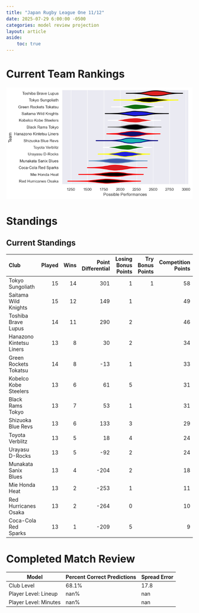 ```yaml
---  
title: "Japan Rugby League One 11/12"  
date: 2025-07-29 6:00:00 -0500  
categories: model review projection  
layout: article  
aside:  
    toc: true  
---
```

# Current Team Rankings


![Club Rankings](plots/rankings_Japan_Rugby_League_One_1112.png)
# Standings

## Current Standings


| Club                     |   Played |   Wins |   Point Differential |   Losing Bonus Points |   Try Bonus Points |   Competition Points |
|:-------------------------|---------:|-------:|---------------------:|----------------------:|-------------------:|---------------------:|
| Tokyo Sungoliath         |       15 |     14 |                  301 |                     1 |                  1 |                   58 |
| Saitama Wild Knights     |       15 |     12 |                  149 |                     1 |                    |                   49 |
| Toshiba Brave Lupus      |       14 |     11 |                  290 |                     2 |                    |                   46 |
| Hanazono Kintetsu Liners |       13 |      8 |                   30 |                     2 |                    |                   34 |
| Green Rockets Tokatsu    |       14 |      8 |                  -13 |                     1 |                    |                   33 |
| Kobelco Kobe Steelers    |       13 |      6 |                   61 |                     5 |                    |                   31 |
| Black Rams Tokyo         |       13 |      7 |                   53 |                     1 |                    |                   31 |
| Shizuoka Blue Revs       |       13 |      6 |                  133 |                     3 |                    |                   29 |
| Toyota Verblitz          |       13 |      5 |                   18 |                     4 |                    |                   24 |
| Urayasu D-Rocks          |       13 |      5 |                  -92 |                     2 |                    |                   24 |
| Munakata Sanix Blues     |       13 |      4 |                 -204 |                     2 |                    |                   18 |
| Mie Honda Heat           |       13 |      2 |                 -253 |                     1 |                    |                   11 |
| Red Hurricanes Osaka     |       13 |      2 |                 -264 |                     0 |                    |                   10 |
| Coca-Cola Red Sparks     |       13 |      1 |                 -209 |                     5 |                    |                    9 |



# Completed Match Review


| Model | Percent Correct Predictions | Spread Error |
| ------ | ------ | ------ |
| Club Level | 68.1% | 17.8 |
| Player Level: Lineup | nan% | nan |
| Player Level: Minutes | nan% | nan |

